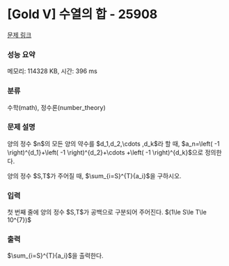 # [Gold V] 수열의 합 - 25908 

[문제 링크](https://www.acmicpc.net/problem/25908) 

### 성능 요약

메모리: 114328 KB, 시간: 396 ms

### 분류

수학(math), 정수론(number_theory)

### 문제 설명

<p>양의 정수 $n$의 모든 양의 약수를 $d_1,d_2,\cdots ,d_k$라 할 때, $a_n=\left( -1 \right)^{d_1}+\left( -1 \right)^{d_2}+\cdots +\left( -1 \right)^{d_k}$으로 정의한다.</p>

<p>양의 정수 $S,T$가 주어질 때, $\sum_{i=S}^{T}{a_i}$을 구하시오.</p>

### 입력 

 <p>첫 번째 줄에 양의 정수 $S,T$가 공백으로 구분되어 주어진다. $(1\le S\le T\le 10^{7})$</p>

### 출력 

 <p>$\sum_{i=S}^{T}{a_i}$을 출력한다.</p>


